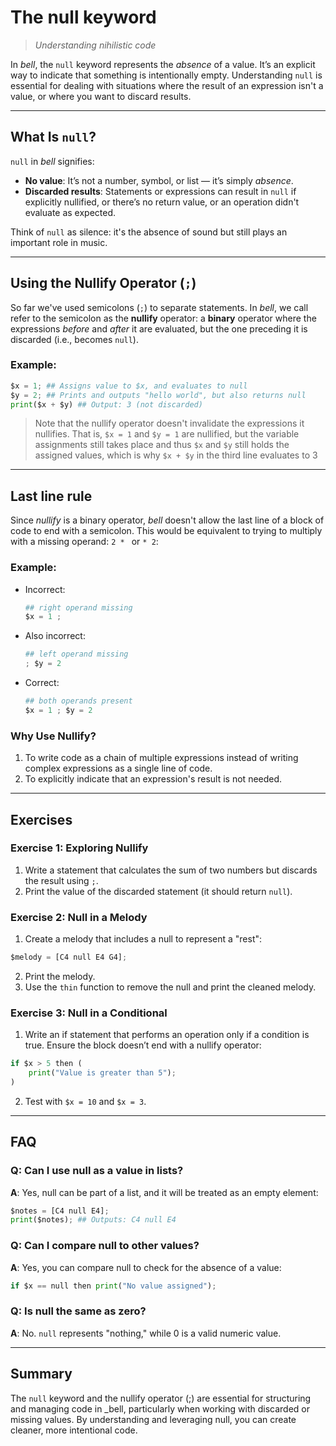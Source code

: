 # The null keyword

> _Understanding nihilistic code_

In _bell_, the `null` keyword represents the _absence_ of a value. It’s an explicit way to indicate that something is intentionally empty. Understanding `null` is essential for dealing with situations where the result of an expression isn't a value, or where you want to discard results.

---

## What Is `null`?

`null` in _bell_ signifies:

- **No value**: It’s not a number, symbol, or list — it’s simply _absence_.
- **Discarded results**: Statements or expressions can result in `null` if explicitly nullified, or there’s no return value, or an operation didn't evaluate as expected.

Think of `null` as silence: it's the absence of sound but still plays an important role in music.

---

## Using the Nullify Operator (`;`)

So far we've used semicolons (`;`) to separate statements. In _bell_, we call refer to the semicolon as the **nullify** operator: a **binary** operator where the expressions _before_ and _after_ it are evaluated, but the one preceding it is discarded (i.e., becomes `null`).

### Example:

```py
$x = 1; ## Assigns value to $x, and evaluates to null
$y = 2; ## Prints and outputs "hello world", but also returns null
print($x + $y) ## Output: 3 (not discarded)
```

> Note that the nullify operator doesn't invalidate the expressions it nullifies. That is, `$x = 1` and `$y = 1` are nullified, but the variable assignments still takes place and thus `$x` and `$y` still holds the assigned values, which is why `$x + $y` in the third line evaluates to 3

---

## Last line rule

Since _nullify_ is a binary operator, _bell_ doesn't allow the last line of a block of code to end with a semicolon. This would be equivalent to trying to multiply with a missing operand: `2 * ` or `* 2`:

### Example:

- Incorrect:
  ```py
  ## right operand missing
  $x = 1 ;
  ```
- Also incorrect:
  ```py
  ## left operand missing
  ; $y = 2
  ```
- Correct:
  ```py
  ## both operands present
  $x = 1 ; $y = 2
  ```

### Why Use Nullify?

1. To write code as a chain of multiple expressions instead of writing complex expressions as a single line of code.
2. To explicitly indicate that an expression's result is not needed.

---

## Exercises

### Exercise 1: Exploring Nullify

1. Write a statement that calculates the sum of two numbers but discards the result using `;`.
2. Print the value of the discarded statement (it should return `null`).

### Exercise 2: Null in a Melody

1. Create a melody that includes a null to represent a "rest":

```py
$melody = [C4 null E4 G4];
```

2. Print the melody.
3. Use the `thin` function to remove the null and print the cleaned melody.

### Exercise 3: Null in a Conditional

1. Write an if statement that performs an operation only if a condition is true. Ensure the block doesn’t end with a nullify operator:

```py
if $x > 5 then (
    print("Value is greater than 5");
)
```

2. Test with `$x = 10` and `$x = 3`.

---

## FAQ

### Q: Can I use null as a value in lists?

**A**: Yes, null can be part of a list, and it will be treated as an empty element:

```py
$notes = [C4 null E4];
print($notes); ## Outputs: C4 null E4
```

### Q: Can I compare null to other values?

**A**: Yes, you can compare null to check for the absence of a value:

```py
if $x == null then print("No value assigned");
```

### Q: Is null the same as zero?

**A**: No. `null` represents "nothing," while 0 is a valid numeric value.

---

## Summary

The `null` keyword and the nullify operator (;) are essential for structuring and managing code in \_bell, particularly when working with discarded or missing values. By understanding and leveraging null, you can create cleaner, more intentional code.
